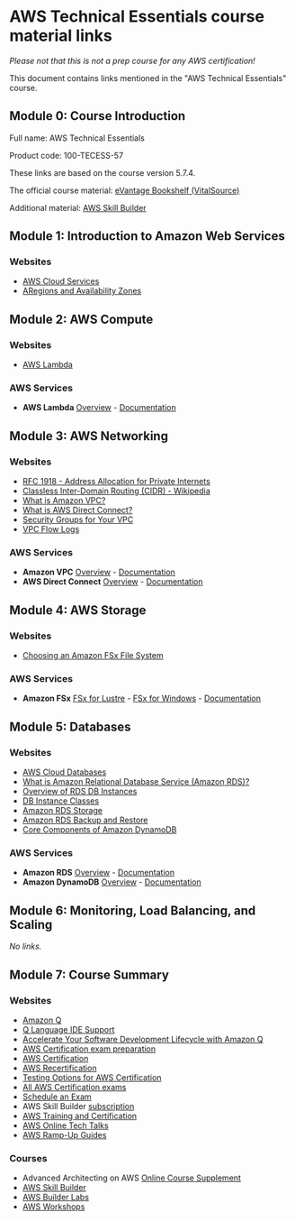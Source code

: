 # AWS Technical Essentials course material links

_Please not that this is not a prep course for any AWS certification!_

This document contains links mentioned in the "AWS Technical Essentials" course. 

## Module 0: Course Introduction

Full name: AWS Technical Essentials

Product code: 100-TECESS-57

These links are based on the course version 5.7.4.

The official course material: [eVantage Bookshelf (VitalSource)](https://evantage.gilmoreglobal.com)

Additional material: [AWS Skill Builder](https://explore.skillbuilder.aws/)

## Module 1: Introduction to Amazon Web Services

### Websites

- [AWS Cloud Services](https://aws.amazon.com/products/)
- [ARegions and Availability Zones](https://aws.amazon.com/about-aws/global-infrastructure/regions_az/)

## Module 2: AWS Compute

### Websites

- [AWS Lambda](https://aws.amazon.com/lambda/)

### AWS Services

- **AWS Lambda** [Overview](https://aws.amazon.com/documentation-overview/lambda/) - [Documentation](https://docs.aws.amazon.com/lambda/)

## Module 3: AWS Networking

### Websites

- [RFC 1918 - Address Allocation for Private Internets](https://tools.ietf.org/html/rfc1918)
- [Classless Inter-Domain Routing (CIDR) - Wikipedia](https://en.wikipedia.org/wiki/Classless_Inter-Domain_Routing)
- [What is Amazon VPC?](https://docs.aws.amazon.com/vpc/latest/userguide/what-is-amazon-vpc.html)
- [What is AWS Direct Connect?
](https://docs.aws.amazon.com/directconnect/latest/UserGuide/Welcome.html)
- [Security Groups for Your VPC](https://docs.aws.amazon.com/vpc/latest/userguide/VPC_SecurityGroups.html)
- [VPC Flow Logs](https://docs.aws.amazon.com/vpc/latest/userguide/flow-logs.html)

### AWS Services

- **Amazon VPC** [Overview](https://aws.amazon.com/documentation-overview/vpc/) - [Documentation](https://docs.aws.amazon.com/vpc/)
- **AWS Direct Connect** [Overview](https://aws.amazon.com/documentation-overview/direct-connect/) - [Documentation](https://docs.aws.amazon.com/directconnect/)

## Module 4: AWS Storage

### Websites

- [Choosing an Amazon FSx File System](https://aws.amazon.com/fsx/when-to-choose-fsx/)

### AWS Services

- **Amazon FSx** [FSx for Lustre](https://aws.amazon.com/documentation-overview/lustre/) - [FSx for Windows](https://aws.amazon.com/documentation-overview/fsx-windows/) - [Documentation](https://docs.aws.amazon.com/fsx/)

## Module 5: Databases

### Websites

- [AWS Cloud Databases](https://aws.amazon.com/products/databases/)
- [What is Amazon Relational Database Service (Amazon RDS)?](https://docs.aws.amazon.com/AmazonRDS/latest/UserGuide/Welcome.html)
- [Overview of RDS DB Instances](https://docs.aws.amazon.com/AmazonRDS/latest/UserGuide/Overview.DBInstance.html)
- [DB Instance Classes](https://docs.aws.amazon.com/AmazonRDS/latest/UserGuide/Concepts.DBInstanceClass.html)
- [Amazon RDS Storage](https://docs.aws.amazon.com/AmazonRDS/latest/UserGuide/CHAP_Storage.html)
- [Amazon RDS Backup and Restore](https://aws.amazon.com/rds/features/backup)
- [Core Components of Amazon DynamoDB](https://docs.aws.amazon.com/amazondynamodb/latest/developerguide/HowItWorks.CoreComponents.html)

### AWS Services

- **Amazon RDS** [Overview](https://aws.amazon.com/documentation-overview/relational-database-service/) - [Documentation](https://docs.aws.amazon.com/rds/)
- **Amazon DynamoDB** [Overview](https://aws.amazon.com/documentation-overview/dynamodb/) - [Documentation](https://docs.aws.amazon.com/dynamodb/)

## Module 6: Monitoring, Load Balancing, and Scaling

_No links._

## Module 7: Course Summary

### Websites

- [Amazon Q](https://aws.amazon.com/q/)
- [Q Language IDE Support](https://docs.aws.amazon.com/amazonq/latest/qdeveloper-ug/q-language-ide-support.html)
- [Accelerate Your Software Development Lifecycle with Amazon Q](https://aws.amazon.com/blogs/devops/accelerate-your-software-development-lifecycle-with-amazon-q/)
- [AWS Certification exam preparation](https://aws.amazon.com/certification/certification-prep/)
- [AWS Certification](https://aws.amazon.com/certification/)
- [AWS Recertification](https://aws.amazon.com/certification/recertification/)
- [Testing Options for AWS Certification](https://aws.amazon.com/certification/certification-prep/testing/)
- [All AWS Certification exams](https://aws.amazon.com/certification/exams/)
- [Schedule an Exam](https://aws.amazon.com/certification/certification-prep/testing/)
- AWS Skill Builder [subscription](https://aws.amazon.com/training/digital)
- [AWS Training and Certification](https://aws.amazon.com/training)
- [AWS Online Tech Talks](https://aws.amazon.com/events/online-tech-talks/on-demand/)
- [AWS Ramp-Up Guides](https://aws.amazon.com/training/ramp-up-guides/)

### Courses

- Advanced Architecting on AWS [Online Course Supplement](https://explore.skillbuilder.aws/learn/course/external/view/elearning/1283/advanced-architecting-on-aws-online-course-supplement)
- [AWS Skill Builder](https://explore.skillbuilder.aws/learn)
- [AWS Builder Labs](https://aws.amazon.com/training/digital/aws-builder-labs/)
- [AWS Workshops](https://workshops.aws/)
